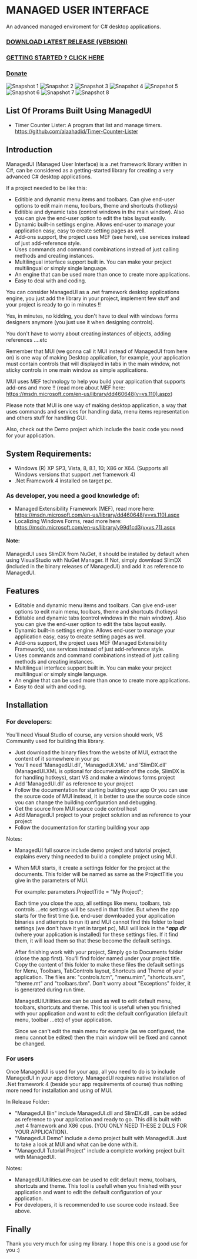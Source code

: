 # MANAGED USER INTERFACE
An advanced managed enviroment for C# desktop applications. 

### [DOWNLOAD LATEST RELEASE (VERSION)](https://github.com/alaahadid/Managed-UI/releases)
### [GETTING STARTED ? CLICK HERE](https://github.com/alaahadid/Managed-UI/wiki/Workflow-(Understanding-ManagedUI,-What-Is-...-%3F))
### [Donate](https://www.paypal.com/cgi-bin/webscr?cmd=_donations&business=alahadid@gmail.com&item_name=Donation&currency_code=USD&bn=PP-DonationsBF)

![Snapshot 1](/screenshots/snap1.JPG?raw=true "Snapshot1")
![Snapshot 2](/screenshots/snap2.JPG?raw=true "Snapshot2")
![Snapshot 3](/screenshots/snap3.JPG?raw=true "Snapshot3")
![Snapshot 4](/screenshots/snap4.JPG?raw=true "Snapshot4")
![Snapshot 5](/screenshots/snap5.JPG?raw=true "Snapshot5")
![Snapshot 6](/screenshots/snap6.JPG?raw=true "Snapshot6")
![Snapshot 7](/screenshots/snap7.JPG?raw=true "Snapshot7")
![Snapshot 8](/screenshots/snap8.JPG?raw=true "Snapshot8")

## List Of Prorams Built Using ManagedUI
- Timer Counter Lister: A program that list and manage timers. <https://github.com/alaahadid/Timer-Counter-Lister>

## Introduction
ManagedUI (Managed User Interface) is a .net framework library written in C#, can be considered as a getting-started library for creating a very advanced C# desktop applications.

If a project needed to be like this:

- Editible and dynamic menu items and toolbars. Can give end-user options to edit main menu, toolbars, theme and shortcuts (hotkeys)
- Editible and dynamic tabs (control windows in the main window). Also you can give the end-user option to edit the tabs layout easily.
- Dynamic built-in settings engine. Allows end-user to manage your application easy, easy to create setting pages as well.
- Add-ons support, the project uses MEF (see here), use services instead of just add-reference style.
- Uses commands and command combinations instead of just calling methods and creating instances.
- Multilingual interface support built in. You can make your project multilingual or simply single language.
- An engine that can be used more than once to create more applications.
- Easy to deal with and coding.

You can consider ManagedUI as a .net framework desktop applications engine, you just add the library in your project, implement few stuff and your project is ready to go in minutes !!

Yes, in minutes, no kidding, you don't have to deal with windows forms designers anymore (you just use it when designing controls). 

You don't have to worry about creating instances of objects, adding references ....etc

Remember that MUI (we gonna call it MUI instead of ManagedUI from here on) is one way of making Desktop application, for example, your application must contain controls that will displayed in tabs in the main window, not sticky controls in one main window as simple applications.

MUI uses MEF technology to help you build your application that supports add-ons and more !! (read more about MEF here: <https://msdn.microsoft.com/en-us/library/dd460648(v=vs.110).aspx>)

Please note that MUI is one way of making desktop application, a way that uses commands and services for handling data, menu items representation and others stuff for handling GUI.

Also, check out the Demo project which include the basic code you need for your application.


## System Requirements: 
- Windows (R) XP SP3, Vista, 8, 8.1, 10; X86 or X64. (Supports all Windows versions that support .net framework 4) 
- .Net Framework 4 installed on target pc. 

### As developer, you need a good knowledge of: 
- Managed Extensibility Framework (MEF), read more here: <https://msdn.microsoft.com/en-us/library/dd460648(v=vs.110).aspx> 
- Localizing Windows Forms, read more here: <https://msdn.microsoft.com/en-us/library/y99d1cd3(v=vs.71).aspx> 

#### Note:

ManagedUI uses SlimDX from NuGet, it should be installed by default when using VisualStudio with NuGet Manager.
If Not, simply download SlimDX (included in the binary releases of ManagedUI) and add it as reference to ManagedUI.

## Features

- Editable and dynamic menu items and toolbars. Can give end-user options to edit main menu, toolbars, theme and shortcuts (hotkeys)
- Editable and dynamic tabs (control windows in the main window). Also you can give the end-user option to edit the tabs layout easily.
- Dynamic built-in settings engine. Allows end-user to manage your application easy, easy to create setting pages as well.
- Add-ons support, the project uses MEF (Managed Extensibility Framework), use services instead of just add-reference style.
- Uses commands and command combinations instead of just calling methods and creating instances.
- Multilingual interface support built in. You can make your project multilingual or simply single language.
- An engine that can be used more than once to create more applications.
- Easy to deal with and coding.

## Installation  

### For developers:
You'll need Visual Studio of course, any version should work, VS Community used for building this library.

- Just download the binary files from the website of MUI, extract the content of it somewhere in your pc
- You'll need 'ManagedUI.dll', 'ManagedUI.XML' and 'SlimDX.dll' (ManagedUI.XML is optional for documentation of the code, SlimDX is for handling hotkeys), start VS and make a windows forms project
- Add 'ManagedUI.dll' as reference to your project
- Follow the documentation for starting building your app
Or you can use the source code of MUI instead, it is better to use the source code since you can change the building configuration and debugging.
- Get the source from MUI source code control host
- Add ManagedUI project to your project solution and as reference to your project
- Follow the documentation for starting building your app

Notes:

- ManagedUI full source include demo project and tutorial project, explains every thing needed to build a complete project using MUI.
- When MUI starts, it create a settings folder for the project at the documents. This folder will be named as same as the ProjectTitle you give in the parameters of MUI. 

  For example: parameters.ProjectTitle = "My Project";

  Each time you close the app, all settings like menu, toolbars, tab controls ...etc settings will be saved in that folder.
  But when the app starts for the first time (i.e. end-user downloaded your application binaries and attempts to run it) and MUI cannot find this folder to load settings (we don't have it yet in target pc), 
  MUI will look in the ****app dir*** (where your application is installed) for these settings files. If it find them, it will load them so that these become the default settings.
  
  After finishing work with your project, Simply go to Documents folder (close the app first). You'll find folder named under your project title.
  Copy the content of this folder to make these files the default settings for Menu, Toolbars, TabControls layout, Shortcuts and Theme of your application.
  The files are: "controls.tcm", "menu.mim", "shortcuts.sm", "theme.mt" and "toolbars.tbm". Don't worry about "Exceptions" folder, it is generated during run time.
  
  ManagedUIUtilities.exe can be used as well to edit default menu, toolbars, shortcuts and theme. This tool is usefull when you
  finished with your application and want to edit the default configuration (default menu, toolbar ...etc) of your application.
  
  Since we can't edit the main menu for example (as we configured, the menu cannot be edited) then the main window will be fixed and cannot be changed.
  
### For users

Once ManagedUI is used for your app, all you need to do is to include ManagedUI in your app dirctory. ManagedUI requires native installation
of .Net framework 4 (beside your app requirements of course) thus nothing more need for installation and using of MUI.

In Release Folder:

- "ManagedUI Bin" include ManagedUI.dll and SlimDX.dll , can be added as reference to your application and ready to go. 
  This dll is built with .net 4 framework and X86 cpus. (YOU ONLY NEED THESE 2 DLLS FOR YOUR APPLICATION).
- "ManagedUI Demo" include a demo project built with ManagedUI. Just to take a look at MUI and what can be done with it.
- "ManagedUI Tutorial Project" include a complete working project built with ManagedUI.

Notes:
- ManagedUIUtilities.exe can be used to edit default menu, toolbars, shortcuts and theme. This tool is usefull when you
  finished with your application and want to edit the default configuration of your application.
- For developers, it is recommended to use source code instead. See above.

## Finally 
Thank you very much for using my library. I hope this one is a good use for you :) 